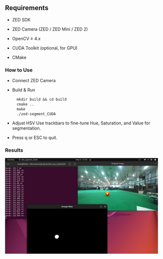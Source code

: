 ## Requirements

- ZED SDK

- ZED Camera (ZED / ZED Mini / ZED 2)

- OpenCV ≥ 4.x

- CUDA Toolkit (optional, for GPU)

- CMake

### How to Use

- Connect ZED Camera

- Build & Run
  
        mkdir build && cd build
        cmake ..
        make
        ./zed-segment_CUDA
  
- Adjust HSV Use trackbars to fine-tune Hue, Saturation, and Value for segmentation.

- Press q or ESC to quit.

### Results

![](output/output.png)


